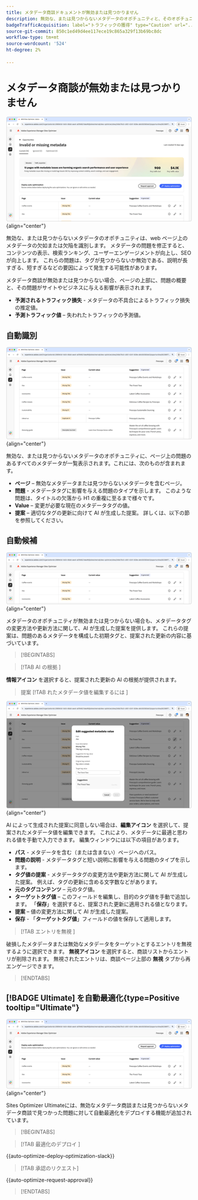```yaml
---
title: メタデータ商談ドキュメントが無効または見つかりません
description: 無効な、または見つからないメタデータのオポチュニティと、そのオポチュニティを使用してトラフィック獲得を改善する方法について説明します。
badgeTrafficAcquisition: label="トラフィックの獲得" type="Caution" url="../../opportunity-types/traffic-acquisition.md" tooltip="トラフィックの獲得"
source-git-commit: 850c1ed49d4ee117ece19c865a329f13b69bc8dc
workflow-type: tm+mt
source-wordcount: '524'
ht-degree: 2%

---
```



# メタデータ商談が無効または見つかりません

![ メタデータ商談が無効または見つかりません ](./assets/missing-or-invalid-metadata/hero.png){align="center"}

無効な、または見つからないメタデータのオポチュニティは、web ページ上のメタデータの欠如または欠陥を識別します。 メタデータの問題を修正すると、コンテンツの表示、検索ランキング、ユーザーエンゲージメントが向上し、SEO が向上します。 これらの問題は、タグが見つからないか無効である、説明が長すぎる、短すぎるなどの要因によって発生する可能性があります。

メタデータ商談が無効または見つからない場合、ページの上部に、問題の概要と、その問題がサイトやビジネスに与える影響が表示されます。

* **予測されるトラフィック損失** - メタデータの不具合によるトラフィック損失の推定値。
* **予測トラフィック値** – 失われたトラフィックの予測値。

## 自動識別

![ 無効なメタデータまたは見つからないメタデータの自動識別 ](./assets/missing-or-invalid-metadata/auto-identify.png){align="center"}

無効な、または見つからないメタデータのオポチュニティに、ページ上の問題のあるすべてのメタデータが一覧表示されます。これには、次のものが含まれます。

* **ページ** – 無効なメタデータまたは見つからないメタデータを含むページ。
* **問題** - メタデータタグに影響を与える問題のタイプを示します。 このような問題は、タイトルの欠落から H1 の重複に至るまで様々です。
* **Value** – 変更が必要な現在のメタデータタグの値。
* **提案** – 適切なタグの更新に向けて AI が生成した提案。 詳しくは、以下の節を参照してください。

## 自動候補

![ 無効なメタデータまたは見つからないメタデータの自動候補 ](./assets/missing-or-invalid-metadata/auto-suggest.png){align="center"}

メタデータのオポチュニティが無効または見つからない場合も、メタデータタグの変更方法や更新方法に関して、AI が生成した提案を提供します。 これらの提案は、問題のあるメタデータを構成した初期タグと、提案された更新の内容に基づいています。

>[!BEGINTABS]

>[!TAB AI の根拠 ]

**情報アイコン** を選択すると、提案された更新の AI の根拠が提供されます。

>提案 [!TAB  れたメタデータ値を編集するには ]

![ 提案された無効なメタデータまたは見つからないメタデータを編集 ](./assets/missing-or-invalid-metadata/edit-suggested-metadata-value.png){align="center"}

AI によって生成された提案に同意しない場合は、**編集アイコン** を選択して、提案されたメタデータ値を編集できます。 これにより、メタデータに最適と思われる値を手動で入力できます。 編集ウィンドウには以下の項目があります。

* **パス** - メタデータを含む（または含まない）ページへのパス。
* **問題の説明** - メタデータタグと短い説明に影響を与える問題のタイプを示します。
* **タグ値の提案** - メタデータタグの変更方法や更新方法に関して AI が生成した提案。 例えば、タグの更新に含める文字数などがあります。
* **元のタグコンテンツ** – 元のタグ値。
* **ターゲットタグ値** – このフィールドを編集し、目的のタグ値を手動で追加します。 「**保存**」を選択すると、提案された更新に適用される値となります。
* **提案** – 値の変更方法に関して AI が生成した提案。
* **保存** - 「**ターゲットタグ値**」フィールドの値を保存して適用します。

>[!TAB  エントリを無視 ]

破損したメタデータまたは無効なメタデータをターゲットとするエントリを無視するように選択できます。 **無視アイコン** を選択すると、商談リストからエントリが削除されます。 無視されたエントリは、商談ページ上部の **無視** タブから再エンゲージできます。

>[!ENDTABS]

## [!BADGE Ultimate] を自動最適化{type=Positive tooltip="Ultimate"}


![ 提案された無効なメタデータまたは見つからないメタデータの自動最適化 ](./assets/missing-or-invalid-metadata/auto-optimize.png){align="center"}

Sites Optimizer Ultimateには、無効なメタデータ商談または見つからないメタデータ商談で見つかった問題に対して自動最適化をデプロイする機能が追加されています。<!--- TBD-need more in-depth and opportunity specific information here. What does the auto-optimization do?-->

>[!BEGINTABS]

>[!TAB  最適化のデプロイ ]

{{auto-optimize-deploy-optimization-slack}}

>[!TAB 承認のリクエスト]

{{auto-optimize-request-approval}}

>[!ENDTABS]
